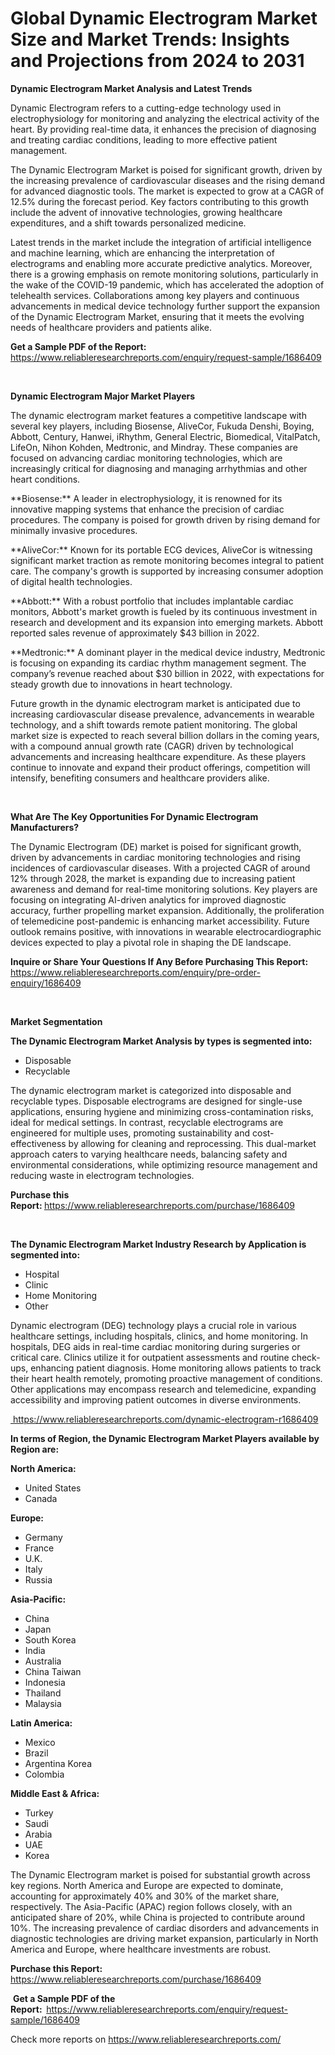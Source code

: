 <p><h1>Global Dynamic Electrogram Market Size and Market Trends: Insights and Projections from 2024 to 2031</h1></p><p><strong>Dynamic Electrogram Market Analysis and Latest Trends</strong></p>
<p><p>Dynamic Electrogram refers to a cutting-edge technology used in electrophysiology for monitoring and analyzing the electrical activity of the heart. By providing real-time data, it enhances the precision of diagnosing and treating cardiac conditions, leading to more effective patient management.</p><p>The Dynamic Electrogram Market is poised for significant growth, driven by the increasing prevalence of cardiovascular diseases and the rising demand for advanced diagnostic tools. The market is expected to grow at a CAGR of 12.5% during the forecast period. Key factors contributing to this growth include the advent of innovative technologies, growing healthcare expenditures, and a shift towards personalized medicine.</p><p>Latest trends in the market include the integration of artificial intelligence and machine learning, which are enhancing the interpretation of electrograms and enabling more accurate predictive analytics. Moreover, there is a growing emphasis on remote monitoring solutions, particularly in the wake of the COVID-19 pandemic, which has accelerated the adoption of telehealth services. Collaborations among key players and continuous advancements in medical device technology further support the expansion of the Dynamic Electrogram Market, ensuring that it meets the evolving needs of healthcare providers and patients alike.</p></p>
<p><strong>Get a Sample PDF of the Report:&nbsp;</strong> <a href="https://www.reliableresearchreports.com/enquiry/request-sample/1686409?utm_campaign=38&utm_medium=2&utm_source=Github&utm_content=ia&utm_term=31122024&utm_id=dynamic-electrogram">https://www.reliableresearchreports.com/enquiry/request-sample/1686409</a></p>
<p>&nbsp;</p>
<p><strong>Dynamic Electrogram Major Market Players</strong></p>
<p><p>The dynamic electrogram market features a competitive landscape with several key players, including Biosense, AliveCor, Fukuda Denshi, Boying, Abbott, Century, Hanwei, iRhythm, General Electric, Biomedical, VitalPatch, LifeOn, Nihon Kohden, Medtronic, and Mindray. These companies are focused on advancing cardiac monitoring technologies, which are increasingly critical for diagnosing and managing arrhythmias and other heart conditions.</p><p>**Biosense:** A leader in electrophysiology, it is renowned for its innovative mapping systems that enhance the precision of cardiac procedures. The company is poised for growth driven by rising demand for minimally invasive procedures.</p><p>**AliveCor:** Known for its portable ECG devices, AliveCor is witnessing significant market traction as remote monitoring becomes integral to patient care. The company's growth is supported by increasing consumer adoption of digital health technologies.</p><p>**Abbott:** With a robust portfolio that includes implantable cardiac monitors, Abbott's market growth is fueled by its continuous investment in research and development and its expansion into emerging markets. Abbott reported sales revenue of approximately $43 billion in 2022.</p><p>**Medtronic:** A dominant player in the medical device industry, Medtronic is focusing on expanding its cardiac rhythm management segment. The company’s revenue reached about $30 billion in 2022, with expectations for steady growth due to innovations in heart technology.</p><p>Future growth in the dynamic electrogram market is anticipated due to increasing cardiovascular disease prevalence, advancements in wearable technology, and a shift towards remote patient monitoring. The global market size is expected to reach several billion dollars in the coming years, with a compound annual growth rate (CAGR) driven by technological advancements and increasing healthcare expenditure. As these players continue to innovate and expand their product offerings, competition will intensify, benefiting consumers and healthcare providers alike.</p></p>
<p>&nbsp;</p>
<p><strong>What Are The Key Opportunities For Dynamic Electrogram Manufacturers?</strong></p>
<p><p>The Dynamic Electrogram (DE) market is poised for significant growth, driven by advancements in cardiac monitoring technologies and rising incidences of cardiovascular diseases. With a projected CAGR of around 12% through 2028, the market is expanding due to increasing patient awareness and demand for real-time monitoring solutions. Key players are focusing on integrating AI-driven analytics for improved diagnostic accuracy, further propelling market expansion. Additionally, the proliferation of telemedicine post-pandemic is enhancing market accessibility. Future outlook remains positive, with innovations in wearable electrocardiographic devices expected to play a pivotal role in shaping the DE landscape.</p></p>
<p><strong>Inquire or Share Your Questions If Any Before Purchasing This Report:</strong> <a href="https://www.reliableresearchreports.com/enquiry/pre-order-enquiry/1686409?utm_campaign=38&utm_medium=2&utm_source=Github&utm_content=ia&utm_term=31122024&utm_id=dynamic-electrogram">https://www.reliableresearchreports.com/enquiry/pre-order-enquiry/1686409</a></p>
<p>&nbsp;</p>
<p><strong>Market Segmentation</strong></p>
<p><strong>The Dynamic Electrogram Market Analysis by types is segmented into:</strong></p>
<p><ul><li>Disposable</li><li>Recyclable</li></ul></p>
<p><p>The dynamic electrogram market is categorized into disposable and recyclable types. Disposable electrograms are designed for single-use applications, ensuring hygiene and minimizing cross-contamination risks, ideal for medical settings. In contrast, recyclable electrograms are engineered for multiple uses, promoting sustainability and cost-effectiveness by allowing for cleaning and reprocessing. This dual-market approach caters to varying healthcare needs, balancing safety and environmental considerations, while optimizing resource management and reducing waste in electrogram technologies.</p></p>
<p><strong>Purchase this Report:&nbsp;</strong><a href="https://www.reliableresearchreports.com/purchase/1686409?utm_campaign=38&utm_medium=2&utm_source=Github&utm_content=ia&utm_term=31122024&utm_id=dynamic-electrogram">https://www.reliableresearchreports.com/purchase/1686409</a></p>
<p>&nbsp;</p>
<p><strong>The Dynamic Electrogram Market Industry Research by Application is segmented into:</strong></p>
<p><ul><li>Hospital</li><li>Clinic</li><li>Home Monitoring</li><li>Other</li></ul></p>
<p><p>Dynamic electrogram (DEG) technology plays a crucial role in various healthcare settings, including hospitals, clinics, and home monitoring. In hospitals, DEG aids in real-time cardiac monitoring during surgeries or critical care. Clinics utilize it for outpatient assessments and routine check-ups, enhancing patient diagnosis. Home monitoring allows patients to track their heart health remotely, promoting proactive management of conditions. Other applications may encompass research and telemedicine, expanding accessibility and improving patient outcomes in diverse environments.</p></p>
<p><a href="https://www.reliableresearchreports.com/dynamic-electrogram-r1686409?utm_campaign=38&utm_medium=2&utm_source=Github&utm_content=ia&utm_term=31122024&utm_id=dynamic-electrogram">&nbsp;https://www.reliableresearchreports.com/dynamic-electrogram-r1686409</a></p>
<p><strong>In terms of Region, the Dynamic Electrogram Market Players available by Region are:</strong></p>
<p>
    <p> <strong> North America: </strong>
        <ul>
            <li>United States</li>
            <li>Canada</li>
        </ul>
        </p> 
    <p> <strong> Europe: </strong>
        <ul>
            <li>Germany</li>
            <li>France</li>
            <li>U.K.</li>
            <li>Italy</li>
            <li>Russia</li>
        </ul>
        </p> 
    <p> <strong> Asia-Pacific: </strong>
        <ul>
            <li>China</li>
            <li>Japan</li>
            <li>South Korea</li>
            <li>India</li>
            <li>Australia</li>
            <li>China Taiwan</li>
            <li>Indonesia</li>
            <li>Thailand</li>
            <li>Malaysia</li>
        </ul>
        </p> 
    <p> <strong> Latin America: </strong>
        <ul>
            <li>Mexico</li>
            <li>Brazil</li>
            <li>Argentina Korea</li>
            <li>Colombia</li>
        </ul>
        </p> 
    <p> <strong> Middle East & Africa: </strong>
        <ul>
            <li>Turkey</li>
            <li>Saudi</li>
            <li>Arabia</li>
            <li>UAE</li>
            <li>Korea</li>
        </ul>
    </p>
    </p>
<p><p>The Dynamic Electrogram market is poised for substantial growth across key regions. North America and Europe are expected to dominate, accounting for approximately 40% and 30% of the market share, respectively. The Asia-Pacific (APAC) region follows closely, with an anticipated share of 20%, while China is projected to contribute around 10%. The increasing prevalence of cardiac disorders and advancements in diagnostic technologies are driving market expansion, particularly in North America and Europe, where healthcare investments are robust.</p></p>
<p><strong>Purchase this Report: </strong><a href="https://www.reliableresearchreports.com/purchase/1686409?utm_campaign=38&utm_medium=2&utm_source=Github&utm_content=ia&utm_term=31122024&utm_id=dynamic-electrogram">https://www.reliableresearchreports.com/purchase/1686409</a></p>
<p>&nbsp;<strong>Get a Sample PDF of the Report:&nbsp;&nbsp;</strong><a href="https://www.reliableresearchreports.com/enquiry/request-sample/1686409?utm_campaign=38&utm_medium=2&utm_source=Github&utm_content=ia&utm_term=31122024&utm_id=dynamic-electrogram">https://www.reliableresearchreports.com/enquiry/request-sample/1686409</a></p>
<p><strong></strong></p>
<p>Check more reports on <a href="https://www.reliableresearchreports.com/?utm_campaign=38&utm_medium=2&utm_source=Github&utm_content=ia&utm_term=31122024&utm_id=dynamic-electrogram">https://www.reliableresearchreports.com/</a></p>
